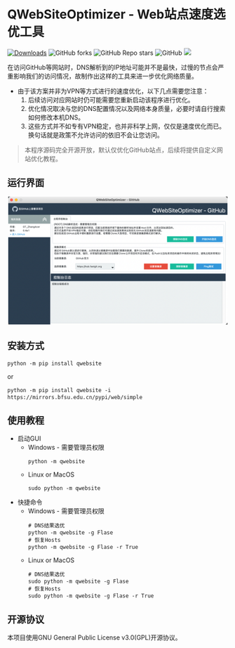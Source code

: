 # QWebSiteOptimizer - Web站点速度选优工具
[![Downloads](https://static.pepy.tech/personalized-badge/qwebsite?period=total&units=international_system&left_color=grey&right_color=orange&left_text=Pypi%20User)](https://pepy.tech/project/qwebsite)
![GitHub forks](https://img.shields.io/github/forks/QPT-Family/QWebSiteOptimizer)
![GitHub Repo stars](https://img.shields.io/github/stars/QPT-Family/QWebSiteOptimizer)
![GitHub](https://img.shields.io/github/license/QPT-Family/QWebSiteOptimizer)
![](https://img.shields.io/badge/支持系统-Win/Linux/MAC-9cf)
  
在访问GitHub等网站时，DNS解析到的IP地址可能并不是最快，过慢的节点会严重影响我们的访问情况，故制作出这样的工具来进一步优化网络质量。  

* 由于该方案并非为VPN等方式进行的速度优化，以下几点需要您注意：
  1. 后续访问对应网站时仍可能需要您重新启动该程序进行优化。
  2. 优化情况取决与您的DNS配置情况以及网络本身质量，必要时请自行搜索如何修改本机DNS。
  3. 这些方式并不如专有VPN稳定，也并非科学上网，仅仅是速度优化而已。换句话就是政策不允许访问的依旧不会让您访问。

> 本程序源码完全开源开放，默认仅优化GitHub站点，后续将提供自定义网站优化教程。

## 运行界面
<div align="center">
<img src="ext/RUN.png" width="500px"></img>
</div>


## 安装方式

```
python -m pip install qwebsite
```
or
```
python -m pip install qwebsite -i https://mirrors.bfsu.edu.cn/pypi/web/simple
```
## 使用教程

* 启动GUI  
  * Windows - 需要管理员权限  
    ```
    python -m qwebsite
    ```
  * Linux or MacOS  
    ```
    sudo python -m qwebsite
    ```
* 快捷命令  
  * Windows - 需要管理员权限  
    ```
    # DNS结果选优
    python -m qwebsite -g Flase
    # 恢复Hosts
    python -m qwebsite -g Flase -r True
    ```
  * Linux or MacOS  
    ```
    # DNS结果选优
    sudo python -m qwebsite -g Flase
    # 恢复Hosts
    sudo python -m qwebsite -g Flase -r True
    ```

## 开源协议
本项目使用GNU General Public License v3.0(GPL)开源协议。
